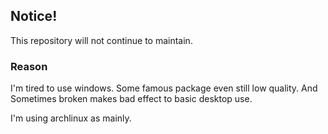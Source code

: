 ## Notice!
This repository will not continue to maintain.

### Reason
I'm tired to use windows.
Some famous package even still low quality.
And Sometimes broken makes bad effect to basic desktop use.


I'm using archlinux as mainly.
